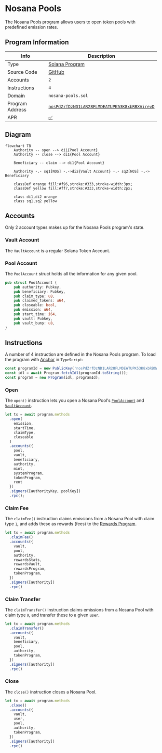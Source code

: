 # Nosana Pools <Badge type="warning" text="mainnet" vertical="middle" />

The Nosana Pools program allows users to open token pools with predefined emission rates.

## Program Information

| Info            | Description                                                                                                                      |
|-----------------|----------------------------------------------------------------------------------------------------------------------------------|
| Type            | [Solana Program](https://docs.solana.com/developing/programming-model/overview)                                                  |
| Source Code     | [GitHub](https://github.com/nosana-ci/nosana-programs)                                                                           |
| Accounts        | `2`                                                                                                                              |
| Instructions    | `4`                                                                                                                              |
| Domain          | `nosana-pools.sol`                                                                                                               |
| Program Address | [`nosPdZrfDzND1LAR28FLMDEATUPK53K8xbRBXAirevD`](https://explorer.solana.com/address/nosPdZrfDzND1LAR28FLMDEATUPK53K8xbRBXAirevD) |
| APR             | [✅](https://www.apr.dev/program/nosPdZrfDzND1LAR28FLMDEATUPK53K8xbRBXAirevD)                                                     |

## Diagram

```mermaid
flowchart TB
    Authority -- open --> di1{Pool Account}
    Authority -- close --> di1{Pool Account}

    Beneficiary -- claim --> di1{Pool Account}

    Authority -.- sq1[NOS] -.->di2{Vault Account} -.- sq2[NOS] -.-> Beneficiary

    classDef orange fill:#f96,stroke:#333,stroke-width:3px;
    classDef yellow fill:#ff7,stroke:#333,stroke-width:2px;

    class di1,di2 orange
    class sq1,sq2 yellow
```

## Accounts

Only 2 account types makes up for the Nosana Pools program's state.

### Vault Account

The `VaultAccount` is a regular Solana Token Account.

### Pool Account

The `PoolAccount` struct holds all the information for any given pool.

```rust
pub struct PoolAccount {
    pub authority: Pubkey,
    pub beneficiary: Pubkey,
    pub claim_type: u8,
    pub claimed_tokens: u64,
    pub closeable: bool,
    pub emission: u64,
    pub start_time: i64,
    pub vault: Pubkey,
    pub vault_bump: u8,
}
```

## Instructions

A number of 4 instruction are defined in the Nosana Pools program.
To load the program with [Anchor](https://coral-xyz.github.io/anchor/ts/index.html) in `TypeScript`:

```typescript
const programId = new PublicKey('nosPdZrfDzND1LAR28FLMDEATUPK53K8xbRBXAirevD');
const idl = await Program.fetchIdl(programId.toString());
const program = new Program(idl, programId);
```

### Open

The `open()` instruction lets you open a Nosana Pool's [`PoolAccount`](#pool-account) and [`VaultAccount`](#vault-account).

```typescript
let tx = await program.methods
  .open(
    emission,
    startTime,
    claimType,
    closeable
  )
  .accounts({
    pool,
    vault,
    beneficiary,
    authority,
    mint,
    systemProgram,
    tokenProgram,
    rent
  })
  .signers([authorityKey, poolKey])
  .rpc();
```

### Claim Fee

The `claimFee()` instruction claims emissions from a Nosana Pool with claim type `1`,
and adds these as rewards (fees) to the [Rewards Program](/programs/rewards).

```typescript
let tx = await program.methods
  .claimFee()
  .accounts({
    vault,
    pool,
    authority,
    rewardsStats,
    rewardsVault,
    rewardsProgram,
    tokenProgram,
  })
  .signers([authority])
  .rpc()
```

### Claim Transfer

The `claimTransfer()` instruction claims emissions from a Nosana Pool with claim type `0`,
and transfer these to a given `user`.

```typescript
let tx = await program.methods
  .claimTransfer()
  .accounts({
    vault,
    beneficiary,
    pool,
    authority,
    tokenProgram,
  })
  .signers([authority])
  .rpc()
```

### Close

The `close()` instruction closes a Nosana Pool.

```typescript
let tx = await program.methods
  .close()
  .accounts({
    vault,
    user,
    pool,
    authority,
    tokenProgram,
  })
  .signers([authority])
  .rpc()
```
